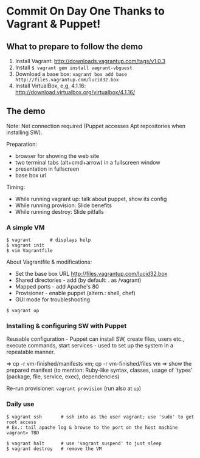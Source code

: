 Commit On Day One Thanks to Vagrant & Puppet!
=============================================

What to prepare to follow the demo
----------------------------------
1. Install Vagrant: http://downloads.vagrantup.com/tags/v1.0.3
2. Install `$ vagrant gem install vagrant-vbguest`
3. Download a base box: `vagrant box add base http://files.vagrantup.com/lucid32.box`
4. Install VirtualBox, e,g, 4.1.16: http://download.virtualbox.org/virtualbox/4.1.16/

The demo
--------

Note: Net connection required (Puppet accesses Apt repositories when installing SW).

Preparation:
* browser for showing the web site
* two terminal tabs (alt+cmd+arrow) in a fullscreen window
* presentation in fullscreen
* base box url

Timing:
* While running vagrant up: talk about puppet, show its config
* While running provision: Slide benefits
* While running destroy: Slide pitfalls

### A simple VM

```
$ vagrant		# displays help
$ vagrant init
$ vim Vagrantfile
```

About Vagrantfile & modifications:
* Set the base box URL http://files.vagrantup.com/lucid32.box
* Shared directories - add (by default: . as /vagrant)
* Mapped ports - add Apache's 80
* Provisioner - enable puppet (altern.: shell, chef)
* GUI mode for troubleshooting

```
$ vagrant up
```

### Installing & configuring SW with Puppet

Reusable configuration - Puppet can install SW, create files, users etc., execute commands, start services - used to set up the system in a repeatable manner.

=> cp -r vm-finished/manifests vm; cp -r vm-finished/files vm
=> show the prepared manifest (to mention: Ruby-like syntax, classes, usage of 'types' (package, file, service, exec), dependencies)

Re-run provisioner: `vagrant provision` (run also at `up`)

### Daily use

```
$ vagrant ssh		# ssh into as the user vagrant; use 'sudo' to get root access
# Ex.: tail apache log & browse to the port on the host machine
vagrant> TBD

$ vagrant halt		# use 'vagrant suspend' to just sleep
$ vagrant destroy	# remove the VM
```
